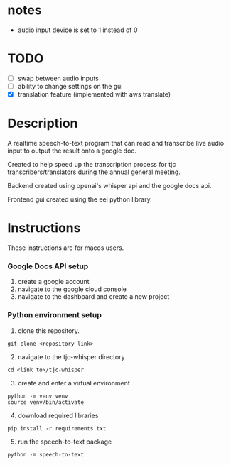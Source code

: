 # notes
- audio input device is set to 1 instead of 0

# TODO

- [ ] swap between audio inputs
- [ ] ability to change settings on the gui 
- [x] translation feature (implemented with aws translate)

# Description

A realtime speech-to-text program that can read and transcribe live audio input to output the result onto a google doc.


Created to help speed up the transcription process for tjc transcribers/translators during the annual general meeting.


Backend created using openai's whisper api and the google docs api.


Frontend gui created using the eel python library.

# Instructions

These instructions are for macos users.

### Google Docs API setup

1. create a google account
2. navigate to the google cloud console
3. navigate to the dashboard and create a new project

### Python environment setup

1. clone this repository.
```
git clone <repository link>
```
2.  navigate to the tjc-whisper directory
```
cd <link to>/tjc-whisper
```
3. create and enter a virtual environment
```
python -m venv venv
source venv/bin/activate
```
4. download required libraries
```
pip install -r requirements.txt
```
5. run the speech-to-text package
```
python -m speech-to-text
```
